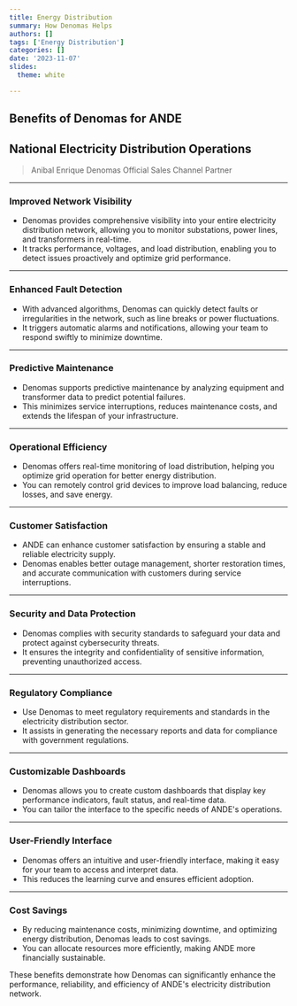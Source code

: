 ```yaml
---
title: Energy Distribution
summary: How Denomas Helps
authors: []
tags: ['Energy Distribution']
categories: []
date: '2023-11-07'
slides:
  theme: white

---
```


## Benefits of Denomas for ANDE

## National Electricity Distribution Operations

> Anibal Enrique
Denomas Official Sales Channel Partner

---

### Improved Network Visibility

* Denomas provides comprehensive visibility into your entire electricity distribution network, allowing you to monitor substations, power lines, and transformers in real-time.
* It tracks performance, voltages, and load distribution, enabling you to detect issues proactively and optimize grid performance.

---

### Enhanced Fault Detection

* With advanced algorithms, Denomas can quickly detect faults or irregularities in the network, such as line breaks or power fluctuations.
* It triggers automatic alarms and notifications, allowing your team to respond swiftly to minimize downtime.

---

### Predictive Maintenance

* Denomas supports predictive maintenance by analyzing equipment and transformer data to predict potential failures.
* This minimizes service interruptions, reduces maintenance costs, and extends the lifespan of your infrastructure.

---

### Operational Efficiency

* Denomas offers real-time monitoring of load distribution, helping you optimize grid operation for better energy distribution.
* You can remotely control grid devices to improve load balancing, reduce losses, and save energy.

---

### Customer Satisfaction

* ANDE can enhance customer satisfaction by ensuring a stable and reliable electricity supply.
* Denomas enables better outage management, shorter restoration times, and accurate communication with customers during service interruptions.

---

### Security and Data Protection

* Denomas complies with security standards to safeguard your data and protect against cybersecurity threats.
* It ensures the integrity and confidentiality of sensitive information, preventing unauthorized access.

---

### Regulatory Compliance

* Use Denomas to meet regulatory requirements and standards in the electricity distribution sector.
* It assists in generating the necessary reports and data for compliance with government regulations.

---

### Customizable Dashboards

* Denomas allows you to create custom dashboards that display key performance indicators, fault status, and real-time data.
* You can tailor the interface to the specific needs of ANDE's operations.

---

### User-Friendly Interface

* Denomas offers an intuitive and user-friendly interface, making it easy for your team to access and interpret data.
* This reduces the learning curve and ensures efficient adoption.

---

### Cost Savings

* By reducing maintenance costs, minimizing downtime, and optimizing energy distribution, Denomas leads to cost savings.
* You can allocate resources more efficiently, making ANDE more financially sustainable.

These benefits demonstrate how Denomas can significantly enhance the performance, reliability, and efficiency of ANDE's electricity distribution network.
